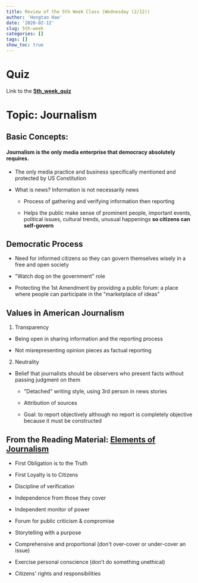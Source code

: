 ```yaml
---
title: Review of the 5th Week Class (Wednesday (2/12))
author: 'Hongtao Hao'
date: '2020-02-12'
slug: 5th-week
categories: []
tags: []
show_toc: true
---
```

# Quiz

Link to the [**5th_week_quiz** ](https://iu.co1.qualtrics.com/jfe/form/SV_880bD0IunhmbpbL)

# Topic: Journalism

## Basic Concepts:

#### Journalism is the only media enterprise that democracy absolutely requires.

- The only media practice and business specifically mentioned and protected by US Constitution

- What is news? Information is not necessarily news
 
  - Process of gathering and verifying information then reporting

  - Helps the public make sense of prominent people, important events, political issues, cultural trends, unusual happenings **so citizens can self-govern**

## Democratic Process

- Need for informed citizens so they can govern themselves wisely in a free and open society

- "Watch dog on the government" role

- Protecting the 1st Amendment by providing a public forum: a place where people can participate in the "marketplace of ideas"

## Values in American Journalism

1. Transparency

- Being open in sharing information and the reporting process

- Not misrepresenting opinion pieces as factual reporting

2. Neutrality

- Belief that journalists should be observers who present facts without passing judgment on them

  - "Detached" writing style, using 3rd person in news stories

  - Attribution of sources
  
  - Goal: to report objectively although no report is completely objective because it must be constructed

## From the Reading Material: [Elements of Journalism](https://www.americanpressinstitute.org/journalism-essentials/what-is-journalism/elements-journalism/)

- First Obligation is to the Truth

- First Loyalty is to Citizens

- Discipline of verification

- Independence from those they cover

- Independent monitor of power

- Forum for public criticism & compromise

- Storytelling with a purpose

- Comprehensive and proportional (don't over-cover or under-cover an issue)

- Exercise personal conscience (don't do something unethical)

- Citizens' rights and responsibilities 